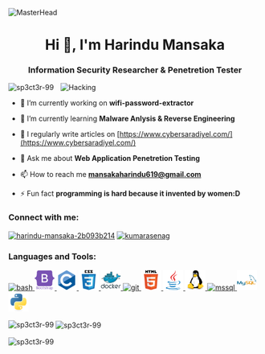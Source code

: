 ![MasterHead](https://qph.cf2.quoracdn.net/main-qimg-fa7b4bdc3b2f73e749e5c2c646d4ae13)
<h1 align="center">Hi 👋, I'm Harindu Mansaka</h1>
<h3 align="center">Information Security Researcher & Penetretion Tester</h3>
<img align="right" alt="Hacking" width="400" src="https://capixatech.in/wp-content/uploads/2021/02/web-designing-services.gif">

<p align="left"> <img src="https://komarev.com/ghpvc/?username=sp3ct3r-99&label=Profile%20views&color=0e75b6&style=flat" alt="sp3ct3r-99" /> </p>

- 🔭 I’m currently working on **wifi-password-extractor**

- 🌱 I’m currently learning **Malware Anlysis & Reverse Engineering**

- 📝 I regularly write articles on [https://www.cybersaradiyel.com/](https://www.cybersaradiyel.com/)

- 💬 Ask me about **Web Application Penetretion Testing**

- 📫 How to reach me **mansakaharindu619@gmail.com**

- ⚡ Fun fact **programming is hard because it invented by women:D**

<h3 align="left">Connect with me:</h3>
<p align="left">
<a href="https://linkedin.com/in/harindu-mansaka-2b093b214" target="blank"><img align="center" src="https://raw.githubusercontent.com/rahuldkjain/github-profile-readme-generator/master/src/images/icons/Social/linked-in-alt.svg" alt="harindu-mansaka-2b093b214" height="30" width="40" /></a>
<a href="https://www.hackerrank.com/kumarasenag" target="blank"><img align="center" src="https://raw.githubusercontent.com/rahuldkjain/github-profile-readme-generator/master/src/images/icons/Social/hackerrank.svg" alt="kumarasenag" height="30" width="40" /></a>
</p>

<h3 align="left">Languages and Tools:</h3>
<p align="left"> <a href="https://www.gnu.org/software/bash/" target="_blank" rel="noreferrer"> <img src="https://www.vectorlogo.zone/logos/gnu_bash/gnu_bash-icon.svg" alt="bash" width="40" height="40"/> </a> <a href="https://getbootstrap.com" target="_blank" rel="noreferrer"> <img src="https://raw.githubusercontent.com/devicons/devicon/master/icons/bootstrap/bootstrap-plain-wordmark.svg" alt="bootstrap" width="40" height="40"/> </a> <a href="https://www.cprogramming.com/" target="_blank" rel="noreferrer"> <img src="https://raw.githubusercontent.com/devicons/devicon/master/icons/c/c-original.svg" alt="c" width="40" height="40"/> </a> <a href="https://www.w3schools.com/css/" target="_blank" rel="noreferrer"> <img src="https://raw.githubusercontent.com/devicons/devicon/master/icons/css3/css3-original-wordmark.svg" alt="css3" width="40" height="40"/> </a> <a href="https://www.docker.com/" target="_blank" rel="noreferrer"> <img src="https://raw.githubusercontent.com/devicons/devicon/master/icons/docker/docker-original-wordmark.svg" alt="docker" width="40" height="40"/> </a> <a href="https://git-scm.com/" target="_blank" rel="noreferrer"> <img src="https://www.vectorlogo.zone/logos/git-scm/git-scm-icon.svg" alt="git" width="40" height="40"/> </a> <a href="https://www.w3.org/html/" target="_blank" rel="noreferrer"> <img src="https://raw.githubusercontent.com/devicons/devicon/master/icons/html5/html5-original-wordmark.svg" alt="html5" width="40" height="40"/> </a> <a href="https://www.java.com" target="_blank" rel="noreferrer"> <img src="https://raw.githubusercontent.com/devicons/devicon/master/icons/java/java-original.svg" alt="java" width="40" height="40"/> </a> <a href="https://www.linux.org/" target="_blank" rel="noreferrer"> <img src="https://raw.githubusercontent.com/devicons/devicon/master/icons/linux/linux-original.svg" alt="linux" width="40" height="40"/> </a> <a href="https://www.microsoft.com/en-us/sql-server" target="_blank" rel="noreferrer"> <img src="https://www.svgrepo.com/show/303229/microsoft-sql-server-logo.svg" alt="mssql" width="40" height="40"/> </a> <a href="https://www.mysql.com/" target="_blank" rel="noreferrer"> <img src="https://raw.githubusercontent.com/devicons/devicon/master/icons/mysql/mysql-original-wordmark.svg" alt="mysql" width="40" height="40"/> </a> <a href="https://www.python.org" target="_blank" rel="noreferrer"> <img src="https://raw.githubusercontent.com/devicons/devicon/master/icons/python/python-original.svg" alt="python" width="40" height="40"/> </a> </p>

<p><img align="left" src="https://github-readme-stats.vercel.app/api/top-langs?username=sp3ct3r-99&show_icons=true&locale=en&layout=compact" alt="sp3ct3r-99" /></p>

<p>&nbsp;<img align="center" src="https://github-readme-stats.vercel.app/api?username=sp3ct3r-99&show_icons=true&locale=en" alt="sp3ct3r-99" /></p>

<p><img align="center" src="https://github-readme-streak-stats.herokuapp.com/?user=sp3ct3r-99&" alt="sp3ct3r-99" /></p>

